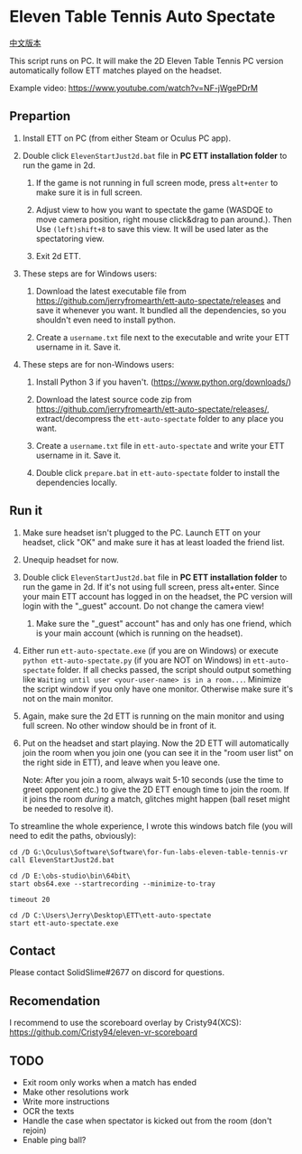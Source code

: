 # Eleven Table Tennis Auto Spectate 

[中文版本](https://github.com/jerryfromearth/ett-auto-spectate/blob/main/README.chs.md)

This script runs on PC. It will make the 2D Eleven Table Tennis PC version automatically follow ETT matches played on the headset.

Example video: https://www.youtube.com/watch?v=NF-jWgePDrM

## Prepartion
1. Install ETT on PC (from either Steam or Oculus PC app).

1. Double click `ElevenStartJust2d.bat` file in **PC ETT installation folder** to run the game in 2d.

   1. If the game is not running in full screen mode, press `alt+enter` to make sure it is in full screen.

   2.  Adjust view to how you want to spectate the game (WASDQE to move camera position, right mouse click&drag to pan around.).
    Then Use `(left)shift+8` to save this view. It will be used later as the spectatoring view.

   3. Exit 2d ETT.

1. These steps are for Windows users:
   
   1. Download the latest executable file from https://github.com/jerryfromearth/ett-auto-spectate/releases and save it whenever you want.
      It bundled all the dependencies, so you shouldn't even need to install python.

   2. Create a `username.txt` file next to the executable and write your ETT username in it. Save it.

2. These steps are for non-Windows users:

   1. Install Python 3 if you haven't. (https://www.python.org/downloads/)

   2. Download the latest source code zip from https://github.com/jerryfromearth/ett-auto-spectate/releases/, extract/decompress the `ett-auto-spectate` folder to any place you want.

   3. Create a `username.txt` file in `ett-auto-spectate` and write your ETT username in it. Save it.

   4. Double click `prepare.bat` in `ett-auto-spectate` folder to install the dependencies locally.

## Run it

1. Make sure headset isn't plugged to the PC. Launch ETT on your headset, click "OK" and make sure it has at least loaded the friend list.

1. Unequip headset for now.

1. Double click `ElevenStartJust2d.bat` file in **PC ETT installation folder** to run the game in 2d. If it's not using full screen, press alt+enter. Since your main ETT account has logged in on the headset, the PC version will login with the "\_guest" account. Do not change the camera view!

   1. Make sure the "\_guest" account" has and only has one friend, which is your main account (which is running on the headset).

2. Either run `ett-auto-spectate.exe` (if you are on Windows) or execute `python ett-auto-spectate.py` (if you are NOT on Windows) in `ett-auto-spectate` folder. If all checks passed, the script should output something like `Waiting until user <your-user-name> is in a room...`. Minimize the script window if you only have one monitor. Otherwise make sure it's not on the main monitor.

3. Again, make sure the 2d ETT is running on the main monitor and using full screen. No other window should be in front of it.

4. Put on the headset and start playing. Now the 2D ETT will automatically join the room when you join one (you can see it in the "room user list" on the right side in ETT), and leave when you leave one. 

   Note: After you join a room, always wait 5-10 seconds (use the time to greet opponent etc.) to give the 2D ETT enough time to join the room. If it joins the room *during* a match, glitches might happen (ball reset might be needed to resolve it).

To streamline the whole experience, I wrote this windows batch file (you will need to edit the paths, obviously):

```
cd /D G:\Oculus\Software\Software\for-fun-labs-eleven-table-tennis-vr
call ElevenStartJust2d.bat

cd /D E:\obs-studio\bin\64bit\
start obs64.exe --startrecording --minimize-to-tray

timeout 20

cd /D C:\Users\Jerry\Desktop\ETT\ett-auto-spectate
start ett-auto-spectate.exe
```


## Contact

Please contact SolidSlime#2677 on discord for questions.

## Recomendation

I recommend to use the scoreboard overlay by Cristy94(XCS): https://github.com/Cristy94/eleven-vr-scoreboard

## TODO

- Exit room only works when a match has ended
- Make other resolutions work
- Write more instructions
- OCR the texts
- Handle the case when spectator is kicked out from the room (don't rejoin)
- Enable ping ball?
